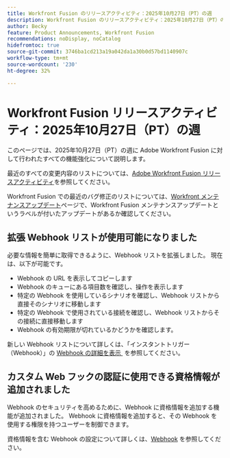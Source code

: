 ```yaml
---
title: Workfront Fusion のリリースアクティビティ：2025年10月27日（PT）の週
description: Workfront Fusion のリリースアクティビティ：2025年10月27日（PT）の週
author: Becky
feature: Product Announcements, Workfront Fusion
recommendations: noDisplay, noCatalog
hidefromtoc: true
source-git-commit: 3746ba1cd213a19a042da1a30b0d57bd1140907c
workflow-type: tm+mt
source-wordcount: '230'
ht-degree: 32%

---
```


# Workfront Fusion リリースアクティビティ：2025年10月27日（PT）の週

このページでは、2025年10月27日（PT）の週に Adobe Workfront Fusion に対して行われたすべての機能強化について説明します。

最近のすべての変更内容のリストについては、[Adobe Workfront Fusion リリースアクティビティ](/help/workfront-fusion/fusion-product-releases/fusion-release-activity.md)を参照してください。

Workfront Fusion での最近のバグ修正のリストについては、[Workfront メンテナンスアップデート](https://experienceleague.adobe.com/ja/docs/workfront-known-issues/releases/current-updates)ページで、Workfront Fusion メンテナンスアップデートというラベルが付いたアップデートがあるか確認してください。

## 拡張 Webhook リストが使用可能になりました

必要な情報を簡単に取得できるように、Webhook リストを拡張しました。 現在は、以下が可能です。

* Webhook の URL を表示してコピーします
* Webhook のキューにある項目数を確認し、操作を表示します
* 特定の Webhook を使用しているシナリオを確認し、Webhook リストから直接そのシナリオに移動します
* 特定の Webhook で使用されている接続を確認し、Webhook リストからその接続に直接移動します
* Webhook の有効期限が切れているかどうかを確認します。

新しい Webhook リストについて詳しくは、「インスタントトリガー（Webhook）」の [Webhook の詳細を表示 &#x200B;](/help/workfront-fusion/references/modules/webhooks-reference.md#view-webhook-details) を参照してください。

## カスタム Web フックの認証に使用できる資格情報が追加されました

Webhook のセキュリティを高めるために、Webhook に資格情報を追加する機能が追加されました。 Webhook に資格情報を追加すると、その Webhook を使用する権限を持つユーザーを制御できます。

資格情報を含む Webhook の設定について詳しくは、[Webhook](/help/workfront-fusion/references/apps-and-modules/universal-connectors/webhooks-updated.md) を参照してください。

